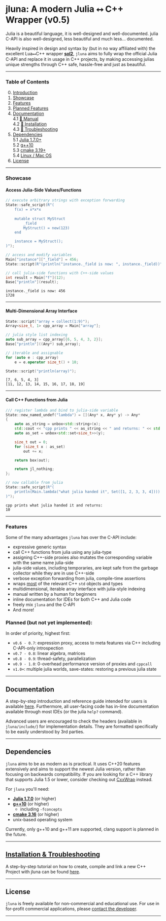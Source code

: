 # jluna: A modern Julia ⭤ C++ Wrapper (v0.5)

Julia is a beautiful language, it is well-designed and well-documented. julia C-API is also well-designed, less beautiful and much less... documented.

Heavily inspired in design and syntax by (but in no way affiliated with) the excellent Lua⭤C++ wrapper [**sol2**](https://github.com/ThePhD/sol2), `jluna` aims to fully wrap the official Julia C-API and replace it in usage in C++ projects, by making accessing julias unique strengths through C++ safe, hassle-free and just as beautiful.

---

### Table of Contents

0. [Introduction](README.md)
1. [Showcase](#showcase)<br>
2. [Features](#features)<br>
3. [Planned Features](#planned-but-not-yet-implemented)<br>
4. [Documentation](#documentation)<br>
    4.1 [🔗 Manual](./docs/manual.md)<br>
    4.2 [🔗 Installation](./docs/installation.md)<br>
    4.3 [🔗 Troubleshooting](./docs/installation.md#troubleshooting)<br>
5. [Dependencies](#dependencies)<br>
   5.1 [Julia 1.7.0+](#dependencies)<br>
   5.2 [g++10](#dependencies)<br>
   5.3 [cmake 3.19+](#dependencies)<br>
   5.4 [Linux / Mac OS](#dependencies)
6. [License](#license)
   
---

### Showcase
#### Access Julia-Side Values/Functions
```cpp
// execute arbitrary strings with exception forwarding
State::safe_script(R"(
    f(x) = x*x*x
    
    mutable struct MyStruct
        _field
        MyStruct() = new(123)
    end

    instance = MyStruct();
)");

// access and modify variables
Main["instance"]["_field"] = 456;
State::script(R"(println("instance._field is now: ", instance._field))");

// call julia-side functions with C++-side values
int result = Main["f"](12);
Base["println"](result);
```
```
instance._field is now: 456
1728
```
---
#### Multi-Dimensional Array Interface
```cpp
State::script("array = collect(1:9)");
Array<size_t, 1> cpp_array = Main["array"];

// julia style list indexing
auto sub_array = cpp_array[{6, 5, 4, 3, 2}];
Base["println"]((Any*) sub_array);

// iterable and assignable
for (auto e : cpp_array)
    e = e.operator size_t() + 10;

State::script("println(array)");
```
```
[7, 6, 5, 4, 3]
[11, 12, 13, 14, 15, 16, 17, 18, 19]
```
---
#### Call C++ Functions from Julia

```cpp
/// register lambda and bind to julia-side variable
State::new_named_undef("lambda") = [](Any* x, Any* y) -> Any*
{
    auto as_string = unbox<std::string>(x);
    std::cout << "cpp prints " << as_string << " and returns: " << std::endl;
    auto as_set = unbox<std::set<size_t>>(y);

    size_t out = 0;
    for (size_t x : as_set)
        out += x;

    return box(out);

    return jl_nothing;
};

// now callable from julia
State::safe_script(R"(
    println(Main.lambda("what julia handed it", Set([1, 2, 3, 3, 4])))  # non-c-types work!
)");
```
```
cpp prints what julia handed it and returns: 
10
```
---

### Features
Some of the many advantages `jluna` has over the C-API include:

+ expressive generic syntax
+ call C++ functions from julia using any julia-type
+ assigning C++-side proxies also mutates the corresponding variable with the same name julia-side
+ julia-side values, including temporaries, are kept safe from the garbage collector while they are in use C++-side
+ verbose exception forwarding from julia, compile-time assertions
+ wraps [most](./docs/quick_and_dirty.md#list-of-unboxables) of the relevant C++ `std` objects and types
+ multidimensional, iterable array interface with julia-style indexing
+ manual written by a human for beginners
+ inline documentation for IDEs for both C++ and Julia code 
+ freely mix `jluna` and the C-API
+ And more!

### Planned (but not yet implemented):
In order of priority, highest first:

+ `v0.6 - 0.7`: expression proxy, access to meta features via C++ including C-API-only introspection
+ `v0.7 - 0.8`: linear algebra, matrices
+ `v0.8 - 0.9`: thread-safety, parallelization
+ `v0.9 - 1.0`: 0-overhead performance version of proxies and `cppcall`
+ `v1.0+`: multiple julia worlds, save-states: restoring a previous julia state
---

## Documentation

A step-by-step introduction and reference guide intended for users is available [here](./docs/manual.md). Furthermore, all user-facing code has in-line documentation available through most IDEs (or the julia `help?` command). 

Advanced users are encouraged to check the headers (available in `jluna/include/`) for implementation details. They are formatted specifically to be easily understood by 3rd parties. 

---

## Dependencies

`jluna` aims to be as modern as is practical. It uses C++20 features extensively and aims to support the newest Julia version, rather than focusing on backwards compatibility. If you are looking for a C++ library that supports Julia 1.5 or lower, consider checking out [CxxWrap](https://github.com/JuliaInterop/CxxWrap.jl) instead.

For `jluna` you'll need:
+ [**Julia 1.7.0**](https://julialang.org/downloads/#current_stable_release) (or higher)
+ [**g++10**](https://askubuntu.com/questions/1192955/how-to-install-g-10-on-ubuntu-18-04) (or higher)
  - including `-fconcepts`
+ [**cmake 3.16**](https://cmake.org/download/) (or higher)
+ unix-based operating system

Currently, only g++10 and g++11 are supported, clang support is planned in the future.

---

## [Installation & Troubleshooting](./docs/installation.md)

A step-by-step tutorial on how to create, compile and link a new C++ Project with jluna can be found [here](./docs/installation.md).

---

## License

`jluna` is freely available for non-commercial and educational use. For use in for-profit commercial applications, please [contact the developer](https://www.clemens-cords.com/contact).

---